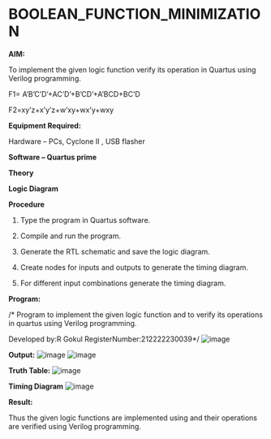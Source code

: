# BOOLEAN_FUNCTION_MINIMIZATION

**AIM:**

To implement the given logic function verify its operation in Quartus using Verilog programming.

F1= A’B’C’D’+AC’D’+B’CD’+A’BCD+BC’D 

F2=xy’z+x’y’z+w’xy+wx’y+wxy

**Equipment Required:**

Hardware – PCs, Cyclone II , USB flasher

**Software – Quartus prime**

**Theory**

**Logic Diagram**

**Procedure**

1.	Type the program in Quartus software.

2.	Compile and run the program.

3.	Generate the RTL schematic and save the logic diagram.

4.	Create nodes for inputs and outputs to generate the timing diagram.

5.	For different input combinations generate the timing diagram.


**Program:**

/* Program to implement the given logic function and to verify its operations in quartus using Verilog programming. 

Developed by:R Gokul RegisterNumber:212222230039*/
![image](https://github.com/MandhakiniA/BOOLEAN_FUNCTION_MINIMIZATION/assets/150005194/3827ac31-d004-4b8c-beef-15cd9ac069ba)


**Output:**
![image](https://github.com/MandhakiniA/BOOLEAN_FUNCTION_MINIMIZATION/assets/150005194/0f96f28d-f38a-4cd7-bb83-c6424cde4440)
![image](https://github.com/MandhakiniA/BOOLEAN_FUNCTION_MINIMIZATION/assets/150005194/6c86c35a-5b78-4925-ab3a-b54337ab404a)



**Truth Table:**
![image](https://github.com/MandhakiniA/BOOLEAN_FUNCTION_MINIMIZATION/assets/150005194/34261980-1e65-4fec-a9d0-98b13d6818d1)


**Timing Diagram**
![image](https://github.com/MandhakiniA/BOOLEAN_FUNCTION_MINIMIZATION/assets/150005194/1706a5c0-6956-4d53-9734-f79c6e81a79b)


**Result:**

Thus the given logic functions are implemented using and their operations are verified using Verilog programming.

